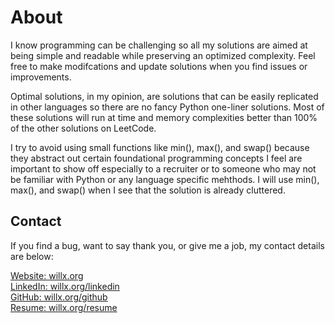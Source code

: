 # About

I know programming can be challenging so all my solutions are aimed at being simple and readable while preserving an optimized complexity. Feel free to make modifcations and update solutions when you find issues or improvements. 

Optimal solutions, in my opinion, are solutions that can be easily replicated in other languages so there are no fancy Python one-liner solutions. Most of these solutions will run at time and memory complexities better than 100% of the other solutions on LeetCode.

I try to avoid using small functions like min(), max(), and swap() because they abstract out certain foundational programming concepts I feel are important to show off especially to a recruiter or to someone who may not be familiar with Python or any language specific mehthods. I will use min(), max(), and swap() when I see that the solution is already cluttered. 

## Contact
If you find a bug, want to say thank you, or give me a job, my contact details are below:  

[Website: willx.org](https://willx.org)  
[LinkedIn: willx.org/linkedin](https://willx.org/linkedin)  
[GitHub: willx.org/github](https://willx.org/github)  
[Resume: willx.org/resume](https://willx.org/resume)  
